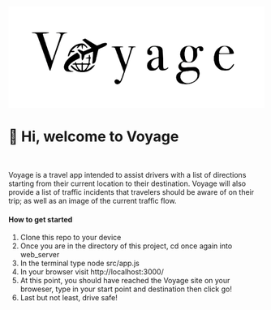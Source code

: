 <div class="lang" markdown="1">
    <img src="web_server/public/img/logo.png" alt="HTML" height="200" align="center">
    <h1>👋 Hi, welcome to Voyage</h1>
    </br>
    <p>Voyage is a travel app intended to assist drivers with a list of directions starting from their current location to their destination. Voyage will also provide a list of traffic incidents that travelers should be aware of on their trip; as well as an image of the current traffic flow.</p>
    <p> <h4>How to get started</h4>
    <ol>
        <li>Clone this repo to your device</li>
        <li>Once you are in the directory of this project, cd once again into web_server</li>
        <li>In the terminal type node src/app.js</li>
        <li>In your browser visit http://localhost:3000/</li>
        <li>At this point, you should have reached the Voyage site on your broweser, type in your start point and destination then click go!</li>
        <li>Last but not least, drive safe!</li>
    </ol>
    </p>

</div>
